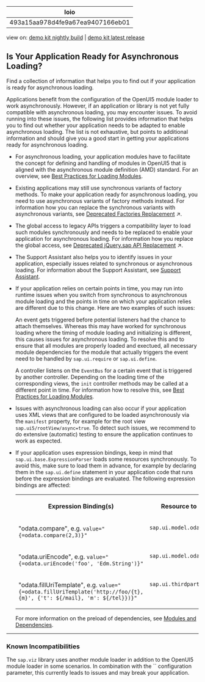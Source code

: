 <!-- loio493a15aa978d4fe9a67ea9407166eb01 -->

| loio |
| -----|
| 493a15aa978d4fe9a67ea9407166eb01 |

<div id="loio">

view on: [demo kit nightly build](https://sdk.openui5.org/nightly/#/topic/493a15aa978d4fe9a67ea9407166eb01) | [demo kit latest release](https://sdk.openui5.org/topic/493a15aa978d4fe9a67ea9407166eb01)</div>

## Is Your Application Ready for Asynchronous Loading?

Find a collection of information that helps you to find out if your application is ready for asynchronous loading.

Applications benefit from the configuration of the OpenUI5 module loader to work asynchronously. However, if an application or library is not yet fully compatible with asynchronous loading, you may encounter issues. To avoid running into these issues, the following list provides information that helps you to find out whether your application needs to be adapted to enable asynchronous loading. The list is not exhaustive, but points to additional information and should give you a good start in getting your applications ready for asynchronous loading.

-   For asynchronous loading, your application modules have to facilitate the concept for defining and handling of modules in OpenUI5 that is aligned with the asynchronous module definition \(AMD\) standard. For an overview, see [Best Practices for Loading Modules](Best_Practices_for_Loading_Modules_00737d6.md).

-   Existing applications may still use synchronous variants of factory methods. To make your application ready for asynchronous loading, you need to use asynchronous variants of factory methods instead. For information how you can replace the synchronous variants with asynchronous variants, see [Deprecated Factories Replacement](https://help.sap.com/viewer/06dcf306cd6d48098fa341f6f49ddfd9/DEV_OpenUI5/en-US/491bd9c70b9f4c4d913c8c7b4a970833.html "Overview of the replacement of global functions with the factory functions") :arrow_upper_right:.

-   The global access to legacy APIs triggers a compatibility layer to load such modules synchronously and needs to be replaced to enable your application for asynchronous loading. For information how you replace the global access, see [Deprecated jQuery.sap API Replacement](https://help.sap.com/viewer/06dcf306cd6d48098fa341f6f49ddfd9/DEV_OpenUI5/en-US/a075ed88ef324261bca41813a6ac4a1c.html "Overview of the mapping of legacy APIs to the new APIs for the migration") :arrow_upper_right:.

-   The Support Assistant also helps you to identify issues in your application, especially issues related to synchronous or asynchronous loading. For information about the Support Assistant, see [Support Assistant](Support_Assistant_57ccd7d.md).

-   If your application relies on certain points in time, you may run into runtime issues when you switch from synchronous to asynchronous module loading and the points in time on which your application relies are different due to this change. Here are two examples of such issues:

    An event gets triggered before potential listeners had the chance to attach themselves. Whereas this may have worked for synchronous loading where the timing of module loading and initializing is different, this causes issues for asynchronous loading. To resolve this and to ensure that all modules are properly loaded and exectued, all necessary module dependencies for the module that actually triggers the event need to be handled by `sap.ui.require` or `sap.ui.define`.

    A controller listens on the `EventBus` for a certain event that is triggered by another controller. Depending on the loading time of the corresponding views, the `init` controller methods may be called at a different point in time. For information how to resolve this, see [Best Practices for Loading Modules](Best_Practices_for_Loading_Modules_00737d6.md).

-   Issues with asynchronous loading can also occur if your application uses XML views that are configured to be loaded asynchronously via the `manifest` property, for example for the root view `sap.ui5/rootView/async=true`. To detect such issues, we recommend to do extensive \(automatic\) testing to ensure the application continues to work as expected.

-   If your application uses expression bindings, keep in mind that `sap.ui.base.ExpressionParser` loads some resources synchronously. To avoid this, make sure to load them in advance, for example by declaring them in the `sap.ui.define` statement in your application code that runs before the expression bindings are evaluated. The following expression bindings are affected:


    <table>
    <tr>
    <th valign="top" align="center">

    Expression Binding\(s\)
    
    </th>
    <th valign="top" align="center">

    Resource to be Preloaded
    
    </th>
    </tr>
    <tr>
    <td valign="top">
    
    "odata.compare", e.g. `value="{=odata.compare(2,3)}"` 
    
    </td>
    <td valign="top">
    
    `sap.ui.model.odata.v4.ODataUtils`
    
    </td>
    </tr>
    <tr>
    <td valign="top">
    
    "odata.uriEncode", e.g. `value="{=odata.uriEncode('foo', 'Edm.String')}"` 
    
    </td>
    <td valign="top">
    
    `sap.ui.model.odata.ODataUtils`
    
    </td>
    </tr>
    <tr>
    <td valign="top">
    
    "odata.fillUriTemplate", e.g. `value="{=odata.fillUriTemplate('http://foo/{t},{m}', {'t': ${/mail}, 'm': ${/tel}})}"` 
    
    </td>
    <td valign="top">
    
    `sap.ui.thirdparty.URITemplate`
    
    </td>
    </tr>
    </table>
    
    For more information on the preload of dependencies, see [Modules and Dependencies](Modules_and_Dependencies_91f23a7.md).


***

<a name="loio493a15aa978d4fe9a67ea9407166eb01__section_jxt_wj5_zfb"/>

### Known Incompatibilities

The `sap.viz` library uses another module loader in addition to the OpenUI5 module loader in some scenarios. In combination with the `` configuration parameter, this currently leads to issues and may break your application.

